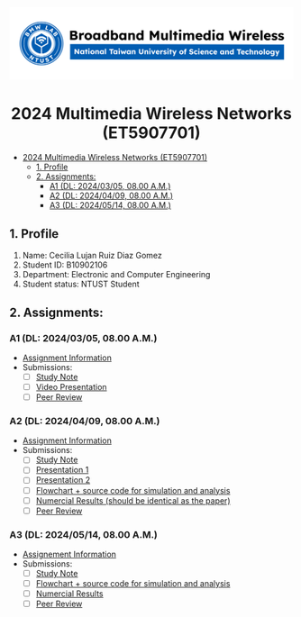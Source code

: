![](./assets/lab-logo.jpg)

# <center> 2024 Multimedia Wireless Networks (ET5907701) </center>

- [ 2024 Multimedia Wireless Networks (ET5907701) ](#-2024-multimedia-wireless-networks-et5907701-)
  - [1. Profile](#1-profile)
  - [2. Assignments:](#2-assignments)
    - [A1 (DL: 2024/03/05, 08.00 A.M.)](#a1-dl-20240305-0800-am)
    - [A2 (DL: 2024/04/09, 08.00 A.M.)](#a2-dl-20240409-0800-am)
    - [A3 (DL: 2024/05/14, 08.00 A.M.)](#a3-dl-20240514-0800-am)


## 1. Profile
1. Name: Cecilia Lujan Ruiz Diaz Gomez
2. Student ID: B10902106
3. Department: Electronic and Computer Engineering 
4. Student status: NTUST Student

## 2. Assignments:

### A1 (DL: 2024/03/05, 08.00 A.M.)
- [Assignment Information](https://github.com/bmw-ece-ntust/multimedia-wireless-network?tab=readme-ov-file#a1-deadline-35-0800-am)
- Submissions:
  - [ ] [Study Note](https://github.com/bmw-ece-ntust/multimedia-wireless-network/blob/2024-B10902106-Cecilia-Ruiz-Diaz/Study%20notes%20A1.md)
  - [ ] [Video Presentation](https://youtu.be/FGhClElBqto)
  - [ ] [Peer Review](https://forms.gle/tPVAdfAc4hBiUtg88)

### A2 (DL: 2024/04/09, 08.00 A.M.)
- [Assignment Information](https://github.com/bmw-ece-ntust/multimedia-wireless-network?tab=readme-ov-file#a2-deadline-49-0800-am)
- Submissions:
  - [ ] [Study Note](https://github.com/bmw-ece-ntust/multimedia-wireless-network/blob/2024-B10902106-Cecilia-Ruiz-Diaz/Study%20Notes%20A2.md)
  - [ ] [Presentation 1](https://www.canva.com/design/DAGAiAiclj8/-vMMJY9m3nIxpgqnknAJ3Q/edit?utm_content=DAGAiAiclj8&utm_campaign=designshare&utm_medium=link2&utm_source=sharebutton)
  - [ ] [Presentation 2](https://www.canva.com/design/DAGB4Bu5SJQ/dJrjJca36lVg9iJB_tQYuw/edit?utm_content=DAGB4Bu5SJQ&utm_campaign=designshare&utm_medium=link2&utm_source=sharebutton)
  - [ ] [Flowchart + source code for simulation and analysis](https://github.com/bmw-ece-ntust/multimedia-wireless-network/blob/2024-B10902106-Cecilia-Ruiz-Diaz/Study%20Notes%20A2.md)
  - [ ] [Numercial Results (should be identical as the paper)](https://github.com/bmw-ece-ntust/multimedia-wireless-network/blob/2024-B10902106-Cecilia-Ruiz-Diaz/Study%20Notes%20A2.md)
  - [ ] [Peer Review](https://forms.gle/njd22Apu7ZGTbKzJ7)

### A3 (DL: 2024/05/14, 08.00 A.M.)
- [Assignement Information](https://github.com/bmw-ece-ntust/multimedia-wireless-network?tab=readme-ov-file#a3-deadline-514-0800-am)
- Submissions:
  - [ ] [Study Note](https://github.com/bmw-ece-ntust/multimedia-wireless-network/blob/2024-B10902106-Cecilia-Ruiz-Diaz/Study%20Notes%20A3.md)
  - [ ] [Flowchart + source code for simulation and analysis](https://github.com/bmw-ece-ntust/multimedia-wireless-network/blob/2024-B10902106-Cecilia-Ruiz-Diaz/Study%20Notes%20A3.md#flow-chart)
  - [ ] [Numercial Results](https://github.com/bmw-ece-ntust/multimedia-wireless-network/blob/2024-B10902106-Cecilia-Ruiz-Diaz/Study%20Notes%20A3.md#results)
  - [ ] [Peer Review](https://forms.gle/yVtjYqxZyRgcjbeE8)
